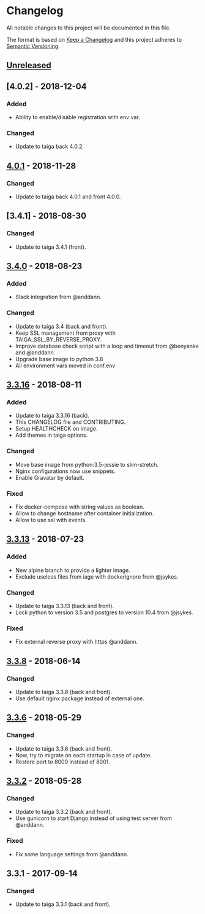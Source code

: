 # Changelog
All notable changes to this project will be documented in this file.

The format is based on [Keep a Changelog](http://keepachangelog.com/en/1.0.0/)
and this project adheres to [Semantic Versioning](http://semver.org/spec/v2.0.0.html).

## [Unreleased]

## [4.0.2] - 2018-12-04
### Added
- Ability to enable/disable registration with env var.

### Changed
- Update to taiga back 4.0.2.

## [4.0.1] - 2018-11-28
### Changed
- Update to taiga back 4.0.1 and front 4.0.0.

## [3.4.1] - 2018-08-30
### Changed
- Update to taiga 3.4.1 (front).

## [3.4.0] - 2018-08-23
### Added
- Slack integration from @anddann.

### Changed
- Update to taiga 3.4 (back and front).
- Keep SSL management from proxy with TAIGA_SSL_BY_REVERSE_PROXY.
- Improve database check script with a loop and timeout from @benyanke and @anddann.
- Upgrade base image to python 3.6
- All environment vars moved in conf.env

## [3.3.16] - 2018-08-11
### Added
- Update to taiga 3.3.16 (back).
- This CHANGELOG file and CONTRIBUTING.
- Setup HEALTHCHECK on image.
- Add themes in taiga options.

### Changed
- Move base image from python:3.5-jessie to slim-stretch.
- Nginx configurations now use snippets.
- Enable Gravatar by default.

### Fixed
- Fix docker-compose with string values as boolean.
- Allow to change hostname after container initialization.
- Allow to use ssl with events.

## [3.3.13] - 2018-07-23
### Added
- New alpine branch to provide a lighter image.
- Exclude useless files from iage with dockerignore from @jsykes.

### Changed
- Update to taiga 3.3.13 (back and front).
- Lock python to version 3.5 and postgres to version 10.4 from @jsykes.

### Fixed
- Fix external reverse proxy with https @anddann.

## [3.3.8] - 2018-06-14
### Changed
- Update to taiga 3.3.8 (back and front).
- Use default nginx package instead of external one.

## [3.3.6] - 2018-05-29
### Changed
- Update to taiga 3.3.6 (back and front).
- Now, try to migrate on each startup in case of update.
- Restore port to 8000 instead of 8001.

## [3.3.2] - 2018-05-28
### Changed
- Update to taiga 3.3.2 (back and front).
- Use gunicorn to start Django instead of using test server from @anddann.

### Fixed
- Fix some language settings from @anddann.

## 3.3.1 - 2017-09-14
### Changed
- Update to taiga 3.3.1 (back and front).

[Unreleased]: https://github.com/ajira86/docker-taiga/compare/4.0.2...HEAD
[4.0.1]: https://github.com/ajira86/docker-taiga/compare/4.0.1...4.0.2
[4.0.1]: https://github.com/ajira86/docker-taiga/compare/3.4.0...4.0.1
[3.4.0]: https://github.com/ajira86/docker-taiga/compare/3.3.16...3.4.0
[3.3.16]: https://github.com/ajira86/docker-taiga/compare/3.3.13...3.3.16
[3.3.13]: https://github.com/ajira86/docker-taiga/compare/3.3.8...3.3.13
[3.3.8]: https://github.com/ajira86/docker-taiga/compare/3.3.6...3.3.8
[3.3.6]: https://github.com/ajira86/docker-taiga/compare/3.3.2...3.3.6
[3.3.2]: https://github.com/ajira86/docker-taiga/compare/3.3.1...3.3.2
